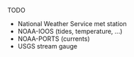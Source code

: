 TODO

 - National Weather Service met station
 - NOAA-IOOS (tides, temperature, ...)
 - NOAA-PORTS (currents)
 - USGS stream gauge

